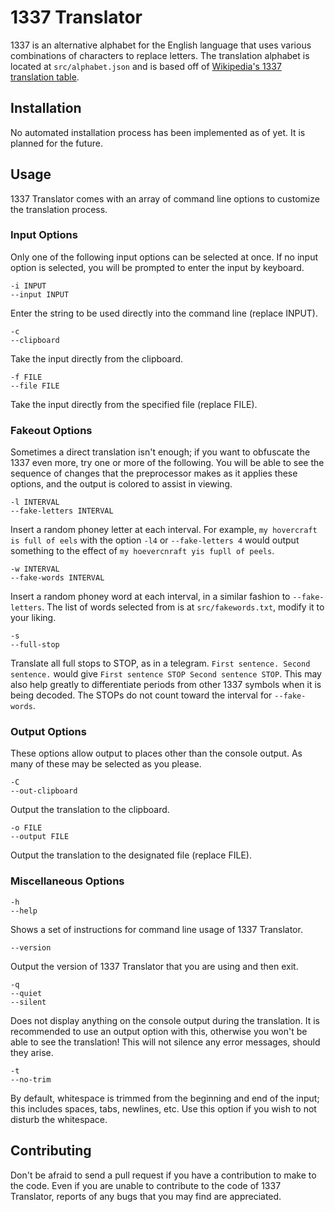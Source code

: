 # 1337 Translator

1337 is an alternative alphabet for the English language that uses various combinations of characters to replace letters. The translation alphabet is located at ```src/alphabet.json``` and is based off of [Wikipedia's 1337 translation table](http://en.wikipedia.org/wiki/Leet#Orthography).

## Installation

No automated installation process has been implemented as of yet. It is planned for the future.

## Usage

1337 Translator comes with an array of command line options to customize the translation process.

### Input Options

Only one of the following input options can be selected at once. If no input option is selected, you will be prompted to enter the input by keyboard.

    -i INPUT
    --input INPUT

Enter the string to be used directly into the command line (replace INPUT).

    -c
    --clipboard

Take the input directly from the clipboard.

    -f FILE
    --file FILE

Take the input directly from the specified file (replace FILE).

### Fakeout Options

Sometimes a direct translation isn't enough; if you want to obfuscate the 1337 even more, try one or more of the following. You will be able to see the sequence of changes that the preprocessor makes as it applies these options, and the output is colored to assist in viewing.

    -l INTERVAL
    --fake-letters INTERVAL

Insert a random phoney letter at each interval. For example, ```my hovercraft is full of eels``` with the option ```-l4``` or ```--fake-letters 4``` would output something to the effect of ```my hoevercnraft yis fupll of peels```.

    -w INTERVAL
    --fake-words INTERVAL

Insert a random phoney word at each interval, in a similar fashion to ```--fake-letters```. The list of words selected from is at ```src/fakewords.txt```, modify it to your liking.

    -s
    --full-stop

Translate all full stops to STOP, as in a telegram. ```First sentence. Second sentence.``` would give ```First sentence STOP Second sentence STOP```. This may also help greatly to differentiate periods from other 1337 symbols when it is being decoded. The STOPs do not count toward the interval for ```--fake-words```.

### Output Options

These options allow output to places other than the console output. As many of these may be selected as you please.

    -C
    --out-clipboard

Output the translation to the clipboard.

    -o FILE
    --output FILE

Output the translation to the designated file (replace FILE).

### Miscellaneous Options

    -h
    --help

Shows a set of instructions for command line usage of 1337 Translator.

    --version

Output the version of 1337 Translator that you are using and then exit.

    -q
    --quiet
    --silent

Does not display anything on the console output during the translation. It is recommended to use an output option with this, otherwise you won't be able to see the translation! This will not silence any error messages, should they arise.

    -t
    --no-trim

By default, whitespace is trimmed from the beginning and end of the input; this includes spaces, tabs, newlines, etc. Use this option if you wish to not disturb the whitespace.

## Contributing

Don't be afraid to send a pull request if you have a contribution to make to the code. Even if you are unable to contribute to the code of 1337 Translator, reports of any bugs that you may find are appreciated.
